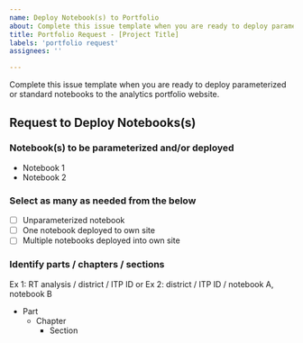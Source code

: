 ```yaml
---
name: Deploy Notebook(s) to Portfolio
about: Complete this issue template when you are ready to deploy parameterized or standard notebooks to the analytics portfolio website.
title: Portfolio Request - [Project Title]
labels: 'portfolio request'
assignees: ''

---
```

Complete this issue template when you are ready to deploy parameterized or standard notebooks to the analytics portfolio website.

## Request to Deploy Notebooks(s)

### Notebook(s) to be parameterized and/or deployed
* Notebook 1
* Notebook 2

### Select as many as needed from the below
- [ ] Unparameterized notebook
- [ ] One notebook deployed to own site
- [ ] Multiple notebooks deployed into own site 

### Identify parts / chapters / sections
Ex 1: RT analysis / district / ITP ID or
Ex 2:  district / ITP ID / notebook A, notebook B

* Part
  * Chapter
    * Section
